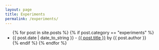```yaml
---
layout: page
title: Experiments
permalink: /experiments/ 
---
```


<div id="posts">
  <ul>
    {% for post in site.posts %}
	{% if post.category == "experiments" %}
      <li><span>{{ post.date | date_to_string }}</span> - <a href="{{ site.baseurl }}{{ post.url }}">{{ post.title }}</a> by <span class="italic">{{ post.author }}</span></li>
	{% endif %}    
{% endfor %}
  </ul>
</div>
